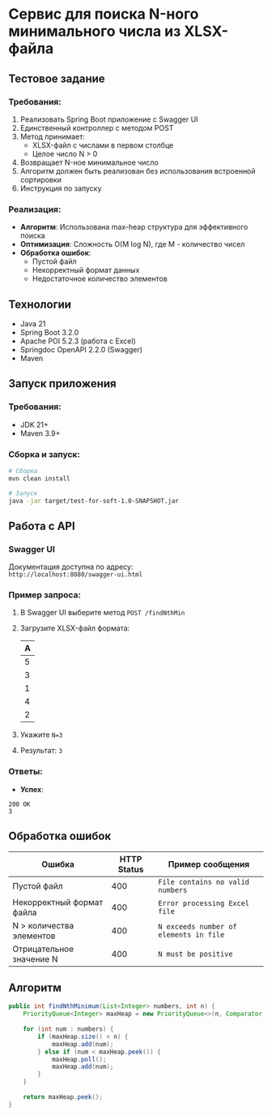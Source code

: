 # Сервис для поиска N-ного минимального числа из XLSX-файла

## Тестовое задание

### Требования:
1. Реализовать Spring Boot приложение с Swagger UI
2. Единственный контроллер с методом POST
3. Метод принимает:
    - XLSX-файл с числами в первом столбце
    - Целое число N > 0
4. Возвращает N-ное минимальное число
5. Алгоритм должен быть реализован без использования встроенной сортировки
6. Инструкция по запуску

### Реализация:
- **Алгоритм**: Использована max-heap структура для эффективного поиска
- **Оптимизация**: Сложность O(M log N), где M - количество чисел
- **Обработка ошибок**:
    - Пустой файл
    - Некорректный формат данных
    - Недостаточное количество элементов

## Технологии
- Java 21
- Spring Boot 3.2.0
- Apache POI 5.2.3 (работа с Excel)
- Springdoc OpenAPI 2.2.0 (Swagger)
- Maven


## Запуск приложения

### Требования:
- JDK 21+
- Maven 3.9+

### Сборка и запуск:
```bash
# Сборка
mvn clean install

# Запуск
java -jar target/test-for-soft-1.0-SNAPSHOT.jar
```

## Работа с API

### Swagger UI
Документация доступна по адресу:  
`http://localhost:8080/swagger-ui.html`

### Пример запроса:
1. В Swagger UI выберите метод `POST /findNthMin`
2. Загрузите XLSX-файл формата:

   | A |
   |---|
   | 5 |
   | 3 |
   | 1 |
   | 4 |
   | 2 |
3. Укажите `N=3`
4. Результат: `3`

### Ответы:
- **Успех**:
```
200 OK
3
```

## Обработка ошибок

| Ошибка                          | HTTP Status | Пример сообщения                     |
|---------------------------------|-------------|---------------------------------------|
| Пустой файл                     | 400         | `File contains no valid numbers`      |
| Некорректный формат файла       | 400         | `Error processing Excel file`         |
| N > количества элементов        | 400         | `N exceeds number of elements in file`|
| Отрицательное значение N        | 400         | `N must be positive`                  |

## Алгоритм

```java
public int findNthMinimum(List<Integer> numbers, int n) {
    PriorityQueue<Integer> maxHeap = new PriorityQueue<>(n, Comparator.reverseOrder());
    
    for (int num : numbers) {
        if (maxHeap.size() < n) {
            maxHeap.add(num);
        } else if (num < maxHeap.peek()) {
            maxHeap.poll();
            maxHeap.add(num);
        }
    }
    
    return maxHeap.peek();
}
